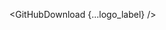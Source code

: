 <script lang="ts">
  import { GitHubDownload } from 'svelte-shields'
  import type { GitHubDownloadPropsType } from 'svelte-shields';

  const logo_label: GitHubDownloadPropsType = {
    user: 'sveltejs',
    repo: 'svelte',
    logo: 'svelte',
  }
</script>

<GitHubDownload {...logo_label} />